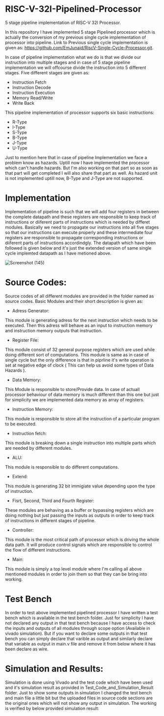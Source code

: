 # RISC-V-32I-Pipelined-Processor
5 stage pipeline implementation of RISC-V 32I Processor.

In this repository I have implemented 5 stage Pipelined processor which is actually the conversion of my previous single cycle implementation of processor into pipeline.
Link to Previous single cycle implementation is given as: https://github.com/EmJunaid/RiscV-Single-Cycle-Processor.git.

In case of pipeline implementation what we do is that we divide our instruction into multiple stages and in case of 5 stage pipeline implementation we will offcourse divide the instruction into 5 different stages. Five different stages are given as:
- Instruction Fetch
- Instruction Decode
- Instruction Execution
- Memory Read/Write
- Write Back

This pipeline implementation of processor supports six basic instructions:
- R-Type
- I-Type
- S-Type
- B-Type
- J-Type
- U-Type

Just to mention here that in case of pipeline Implementation we face a problem know as hazards. Uptill now I have implemented the processor which can't handle hazards.
But I'm also working on that part so as soon as that part will get completed I will also share that part as well.
As hazard unit is not implemented uptill now, B-Type and J-Type are not supported.

# Implementation
Implementation of pipeline is such that we will add four registers in between the complete datapath and these registers are responsible to keep track of instructions or diiferent parts of instructions which is needed by differet modules. Basically we need to propagate our instructions into all five stages so that our instructions can execute properly and these intermediate four registers are responsible to propagate corresponding instructions or diiferent parts of instructions accordindgly. The datapath which have been followed is given below and it's just the extended version of same single cycle implemted datapath as I have metioned above.  

![Screenshot (145)](https://user-images.githubusercontent.com/93525537/140507957-13360c2d-7322-4911-a261-8cd23206a818.png)

# Source Codes:
Source codes of all different modules are provided in the folder named as source codes. Basic Modules and their short description is given as:
- Adress Generator:

This module is generating adress for the next instruction which needs to be executed. Then this adress will behave as an input to instruction memory and instruction memory outputs that instruction.
- Register File:

This module consist of 32 general purpose registers which are used while doing different sort of computations. This module is same as in case of single cycle but the only difference is that in piprline it's write operation is set at negative edge of clock ( This can help us avoid some types of Data Hazards ).
- Data Memory:

This Module is responsible to store/Provide data. In case of actuall processor behaviour of data memory is much different than this one but just for simplicity we are implemented data memory as array of registers.
- Instruction Memory:

This module is responsible to store all the instruction of a particular program to be executed.
- Instruction fetch:

This module is breaking down a single instruction into multiple parts which are needed by different modules.
- ALU:

This module is responsible to do different computations.
- Extend:

This module is generating 32 bit immigiate value depending upon the type of instruction.
- Fisrt, Second, Third and Fourth Register:

These modules are behaving as a buffer or bypassing registers which are doing nothing but just passing the inputs as outputs in order to keep track of instructions in different stages of pipeline.
- Controller:

This module is the most critical path of processor which is driving the whole data path. It will produce control signals which are responsible to control the flow of different instructions.
- Main:

This module is simply a top level module where I'm calling all above mentioned modules in order to join them so that they can be bring into working.

# Test Bench
In order to test above implemented pipelined processor I have written a test bench which is available in the test bench folder. Just for simplicity I have not declared any output in that test bench because I have access to check the inputs and outputs of all modules through scope option (Available in vivado simulation). But if you want to declare some outputs in that test bench you can simply declare that varible as output and similarly declare that variable as output in main.v file and remove it from below where it has been declare as wire.

# Simulation and Results:
Simulation is done using Vivado and the test code which have been used and it's simulation result as provided in Test_Code_and_Simulation_Result folder. Just to show some outputs in simulation I changed the test bench and main file a little bit but the uploaded files in source code sections are the original ones which will not show any output in simulation. The working is verified by below provided simulation result:








